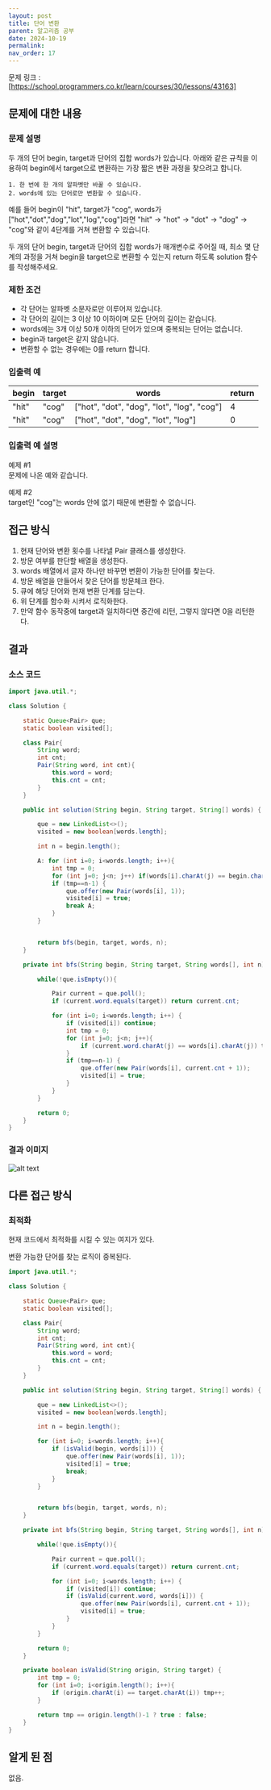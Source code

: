 ```yaml
---
layout: post
title: 단어 변환
parent: 알고리즘 공부
date: 2024-10-19
permalink:
nav_order: 17
---
```


문제 링크 : [https://school.programmers.co.kr/learn/courses/30/lessons/43163]

## 문제에 대한 내용

### 문제 설명

두 개의 단어 begin, target과 단어의 집합 words가 있습니다. 아래와 같은 규칙을 이용하여 begin에서 target으로 변환하는 가장 짧은 변환 과정을 찾으려고 합니다.

```
1. 한 번에 한 개의 알파벳만 바꿀 수 있습니다.
2. words에 있는 단어로만 변환할 수 있습니다.
```

예를 들어 begin이 "hit", target가 "cog", words가 ["hot","dot","dog","lot","log","cog"]라면 "hit" -> "hot" -> "dot" -> "dog" -> "cog"와 같이 4단계를 거쳐 변환할 수 있습니다.

두 개의 단어 begin, target과 단어의 집합 words가 매개변수로 주어질 때, 최소 몇 단계의 과정을 거쳐 begin을 target으로 변환할 수 있는지 return 하도록 solution 함수를 작성해주세요.

### 제한 조건

- 각 단어는 알파벳 소문자로만 이루어져 있습니다.
- 각 단어의 길이는 3 이상 10 이하이며 모든 단어의 길이는 같습니다.
- words에는 3개 이상 50개 이하의 단어가 있으며 중복되는 단어는 없습니다.
- begin과 target은 같지 않습니다.
- 변환할 수 없는 경우에는 0를 return 합니다.

### 입출력 예

| begin | target | words                                      | return |
| ----- | ------ | ------------------------------------------ | ------ |
| "hit" | "cog"  | ["hot", "dot", "dog", "lot", "log", "cog"] | 4      |
| "hit" | "cog"  | ["hot", "dot", "dog", "lot", "log"]        | 0      |

### 입출력 예 설명

예제 #1  
문제에 나온 예와 같습니다.

예제 #2  
target인 "cog"는 words 안에 없기 때문에 변환할 수 없습니다.

## 접근 방식

1. 현재 단어와 변환 횟수를 나타낼 Pair 클래스를 생성한다.
1. 방문 여부를 판단할 배열을 생성한다.
1. words 배열에서 글자 하나만 바꾸면 변환이 가능한 단어를 찾는다.
1. 방문 배열을 만들어서 찾은 단어를 방문체크 한다.
1. 큐에 해당 단어와 현재 변환 단계를 담는다.
1. 위 단계를 함수화 시켜서 로직화한다.
1. 만약 함수 동작중에 target과 일치하다면 중간에 리턴, 그렇지 않다면 0을 리턴한다.

## 결과

### 소스 코드

```java
import java.util.*;

class Solution {

    static Queue<Pair> que;
    static boolean visited[];

    class Pair{
        String word;
        int cnt;
        Pair(String word, int cnt){
            this.word = word;
            this.cnt = cnt;
        }
    }

    public int solution(String begin, String target, String[] words) {

        que = new LinkedList<>();
        visited = new boolean[words.length];

        int n = begin.length();

        A: for (int i=0; i<words.length; i++){
            int tmp = 0;
            for (int j=0; j<n; j++) if(words[i].charAt(j) == begin.charAt(j)) tmp++;
            if (tmp==n-1) {
                que.offer(new Pair(words[i], 1));
                visited[i] = true;
                break A;
            }
        }


        return bfs(begin, target, words, n);
    }

    private int bfs(String begin, String target, String words[], int n){

        while(!que.isEmpty()){

            Pair current = que.poll();
            if (current.word.equals(target)) return current.cnt;

            for (int i=0; i<words.length; i++) {
                if (visited[i]) continue;
                int tmp = 0;
                for (int j=0; j<n; j++){
                    if (current.word.charAt(j) == words[i].charAt(j)) tmp++;
                }
                if (tmp==n-1) {
                    que.offer(new Pair(words[i], current.cnt + 1));
                    visited[i] = true;
                }
            }
        }

        return 0;
    }
}
```

### 결과 이미지

![alt text](/공부/코딩-테스트-공부/image-25.png)

## 다른 접근 방식

### 최적화

현재 코드에서 최적화를 시킬 수 있는 여지가 있다.

변환 가능한 단어를 찾는 로직이 중복된다.

```java
import java.util.*;

class Solution {

    static Queue<Pair> que;
    static boolean visited[];

    class Pair{
        String word;
        int cnt;
        Pair(String word, int cnt){
            this.word = word;
            this.cnt = cnt;
        }
    }

    public int solution(String begin, String target, String[] words) {

        que = new LinkedList<>();
        visited = new boolean[words.length];

        int n = begin.length();

        for (int i=0; i<words.length; i++){
            if (isValid(begin, words[i])) {
                que.offer(new Pair(words[i], 1));
                visited[i] = true;
                break;
            }
        }


        return bfs(begin, target, words, n);
    }

    private int bfs(String begin, String target, String words[], int n){

        while(!que.isEmpty()){

            Pair current = que.poll();
            if (current.word.equals(target)) return current.cnt;

            for (int i=0; i<words.length; i++) {
                if (visited[i]) continue;
                if (isValid(current.word, words[i])) {
                    que.offer(new Pair(words[i], current.cnt + 1));
                    visited[i] = true;
                }
            }
        }

        return 0;
    }

    private boolean isValid(String origin, String target) {
        int tmp = 0;
        for (int i=0; i<origin.length(); i++){
            if (origin.charAt(i) == target.charAt(i)) tmp++;
        }

        return tmp == origin.length()-1 ? true : false;
    }
}
```

## 알게 된 점

없음.

[https://school.programmers.co.kr/learn/courses/30/lessons/43163]: https://school.programmers.co.kr/learn/courses/30/lessons/43163
